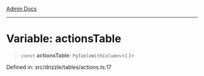 [Admin Docs](/)

***

# Variable: actionsTable

> `const` **actionsTable**: `PgTableWithColumns`\<\{ \}\>

Defined in: src/drizzle/tables/actions.ts:17
